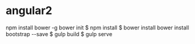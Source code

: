 # angular2
npm install bower -g
bower init
$ npm install
$ bower install
bower install bootstrap --save
$ gulp build
$ gulp serve
